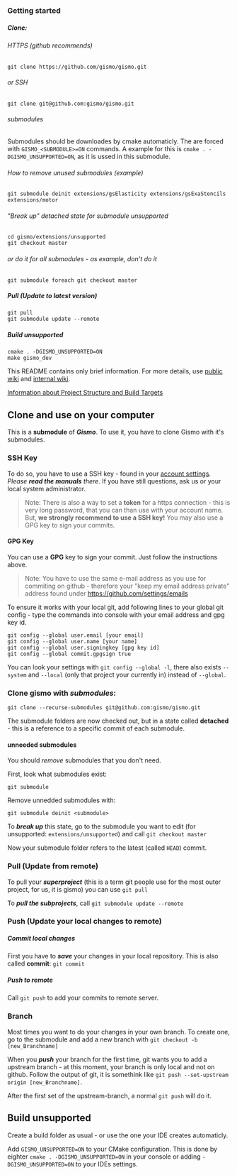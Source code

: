 ### Getting started
##### Clone:
###### HTTPS (github recommends)
```
git clone https://github.com/gismo/gismo.git
```
###### or SSH
```
git clone git@github.com:gismo/gismo.git
```
###### submodules
Submodules should be downloades by cmake automaticly. The are forced with `GISMO_<SUBMODULE>=ON` commands.
A example for this is `cmake . -DGISMO_UNSUPPORTED=ON`, as it is ussed in this submodule.

###### How to remove unused submodules (example)
```
git submodule deinit extensions/gsElasticity extensions/gsExaStencils extensions/motor
```
###### "Break up" detached state for submodule unsupported
```
cd gismo/extensions/unsupported  
git checkout master
```
###### or do it for all submodules - as example, don't do it
```
git submodule foreach git checkout master
```
##### Pull (Update to latest version)
```
git pull
git submodule update --remote
```
##### Build unsupported
```
cmake . -DGISMO_UNSUPPORTED=ON
make gismo_dev
```

This README contains only brief information. For more details, use [public wiki](http://gs.jku.at/gismo) and [internal wiki](https://github.com/gismo/internal/wiki).

[Information about Project Structure and Build Targets](https://github.com/gismo/internal/wiki/Git-Structure)

## Clone and use on your computer

This is a **submodule** of ***Gismo***. To use it, you have to clone Gismo with it's submodules.

### SSH Key

To do so, you have to use a SSH key - found in your [account settings](https://github.com/settings/keys).
_Please **read the manuals** there_. If you have still questions, ask us or your local system administrator.
> Note: There is also a way to set a **token** for a https connection - this is very long password, that you can than use with your account name.
> But, **we strongly recommend to use a SSH key!**
> You may also use a GPG key to sign your commits.

#### GPG Key
You can use a **GPG** key to sign your commit. Just follow the instructions above.

> Note: You have to use the same e-mail address as you use for commiting on github - therefore your "keep my email address private" address found under https://github.com/settings/emails

To ensure it works with your local git, add following lines to your global git config - type the commands into console with your email address and gpg key id.
```
git config --global user.email [your email]
git config --global user.name [your name]
git config --global user.signingkey [gpg key id]
git config --global commit.gpgsign true
```

You can look your settings with `git config --global -l`, there also exists `--system` and `--local` (only that project your currently in) instead of `--global`.

### Clone **gismo** with *submodules*:

    git clone --recurse-submodules git@github.com:gismo/gismo.git

The submodule folders are now checked out, but in a state called **detached** - this is a reference to a specific commit of each submodule.

#### unneeded submodules
You should *remove* submodules that you don't need.

First, look what submodules exist:

    git submodule
    
Remove unnedded submodules with:
    
    git submodule deinit <submodule>

To ***break up*** this state, go to the submodule you want to edit (for unsupported: `extensions/unsupported`) and call `git checkout master`

Now your submodule folder refers to the latest (called `HEAD`) commit.

### Pull (Update from remote)

To pull your ***superproject*** (this is a term git people use for the most outer project, for us, it is gismo) you can use `git pull`

To ***pull the subprojects***, call `git submodule update --remote`

### Push (Update your local changes to remote)
##### Commit local changes
First you have to ***save*** your changes in your local repository. This is also called **commit**:
`git commit`
##### Push to remote
Call `git push` to add your commits to remote server.

### Branch
Most times you want to do your changes in your own branch. To create one, go to the submodule and add a new branch with `git checkout -b [new_Branchname]`

When you ***push*** your branch for the first time, git wants you to add a upstream branch - at this moment, your branch is only local and not on github. Follow the output of git, it is somethink like `git push --set-upstream origin [new_Branchname]`.

After the first set of the upstream-branch, a normal `git push` will do it.

## Build unsupported

Create a build folder as usual - or use the one your IDE creates automaticly.

Add `GISMO_UNSUPPORTED=ON` to your CMake configuration. This is done by eighter `cmake . -DGISMO_UNSUPPORTED=ON` in your console or adding `-DGISMO_UNSUPPORTED=ON` to your IDEs settings.

